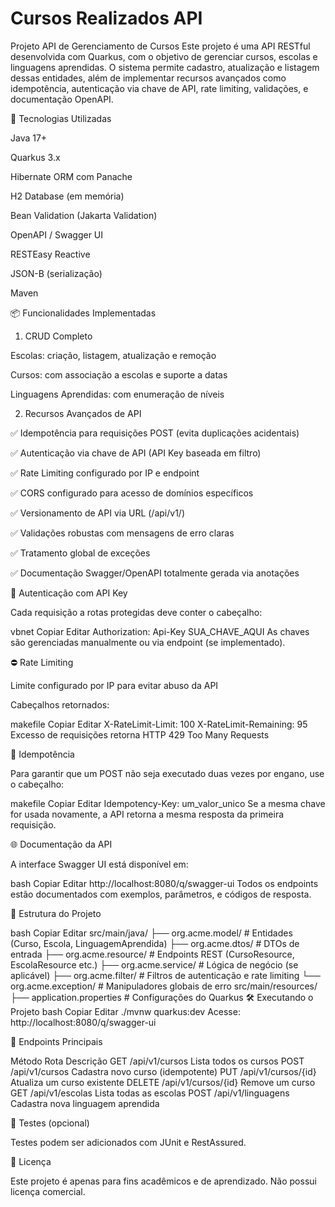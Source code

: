 
# Cursos Realizados API


Projeto API de Gerenciamento de Cursos
Este projeto é uma API RESTful desenvolvida com Quarkus, com o objetivo de gerenciar cursos, escolas e linguagens aprendidas. O sistema permite cadastro, atualização e listagem dessas entidades, além de implementar recursos avançados como idempotência, autenticação via chave de API, rate limiting, validações, e documentação OpenAPI.

🚀 Tecnologias Utilizadas

Java 17+

Quarkus 3.x

Hibernate ORM com Panache

H2 Database (em memória)

Bean Validation (Jakarta Validation)

OpenAPI / Swagger UI

RESTEasy Reactive

JSON-B (serialização)

Maven

📦 Funcionalidades Implementadas

1. CRUD Completo

Escolas: criação, listagem, atualização e remoção

Cursos: com associação a escolas e suporte a datas

Linguagens Aprendidas: com enumeração de níveis


2. Recursos Avançados de API
   
✅ Idempotência para requisições POST (evita duplicações acidentais)

✅ Autenticação via chave de API (API Key baseada em filtro)

✅ Rate Limiting configurado por IP e endpoint

✅ CORS configurado para acesso de domínios específicos

✅ Versionamento de API via URL (/api/v1/)

✅ Validações robustas com mensagens de erro claras

✅ Tratamento global de exceções

✅ Documentação Swagger/OpenAPI totalmente gerada via anotações

🔑 Autenticação com API Key

Cada requisição a rotas protegidas deve conter o cabeçalho:

vbnet
Copiar
Editar
Authorization: Api-Key SUA_CHAVE_AQUI
As chaves são gerenciadas manualmente ou via endpoint (se implementado).

⛔ Rate Limiting

Limite configurado por IP para evitar abuso da API

Cabeçalhos retornados:

makefile
Copiar
Editar
X-RateLimit-Limit: 100
X-RateLimit-Remaining: 95
Excesso de requisições retorna HTTP 429 Too Many Requests

🔁 Idempotência

Para garantir que um POST não seja executado duas vezes por engano, use o cabeçalho:

makefile
Copiar
Editar
Idempotency-Key: um_valor_unico
Se a mesma chave for usada novamente, a API retorna a mesma resposta da primeira requisição.

🌐 Documentação da API

A interface Swagger UI está disponível em:

bash
Copiar
Editar
http://localhost:8080/q/swagger-ui
Todos os endpoints estão documentados com exemplos, parâmetros, e códigos de resposta.

📁 Estrutura do Projeto

bash
Copiar
Editar
src/main/java/
├── org.acme.model/           # Entidades (Curso, Escola, LinguagemAprendida)
├── org.acme.dtos/            # DTOs de entrada
├── org.acme.resource/        # Endpoints REST (CursoResource, EscolaResource etc.)
├── org.acme.service/         # Lógica de negócio (se aplicável)
├── org.acme.filter/          # Filtros de autenticação e rate limiting
└── org.acme.exception/       # Manipuladores globais de erro
src/main/resources/
├── application.properties    # Configurações do Quarkus
🛠️ Executando o Projeto
bash
Copiar
Editar
./mvnw quarkus:dev
Acesse: http://localhost:8080/q/swagger-ui

📌 Endpoints Principais

Método	Rota	Descrição
GET	/api/v1/cursos	Lista todos os cursos
POST	/api/v1/cursos	Cadastra novo curso (idempotente)
PUT	/api/v1/cursos/{id}	Atualiza um curso existente
DELETE	/api/v1/cursos/{id}	Remove um curso
GET	/api/v1/escolas	Lista todas as escolas
POST	/api/v1/linguagens	Cadastra nova linguagem aprendida

🧪 Testes (opcional)

Testes podem ser adicionados com JUnit e RestAssured.

📃 Licença

Este projeto é apenas para fins acadêmicos e de aprendizado. Não possui licença comercial.
